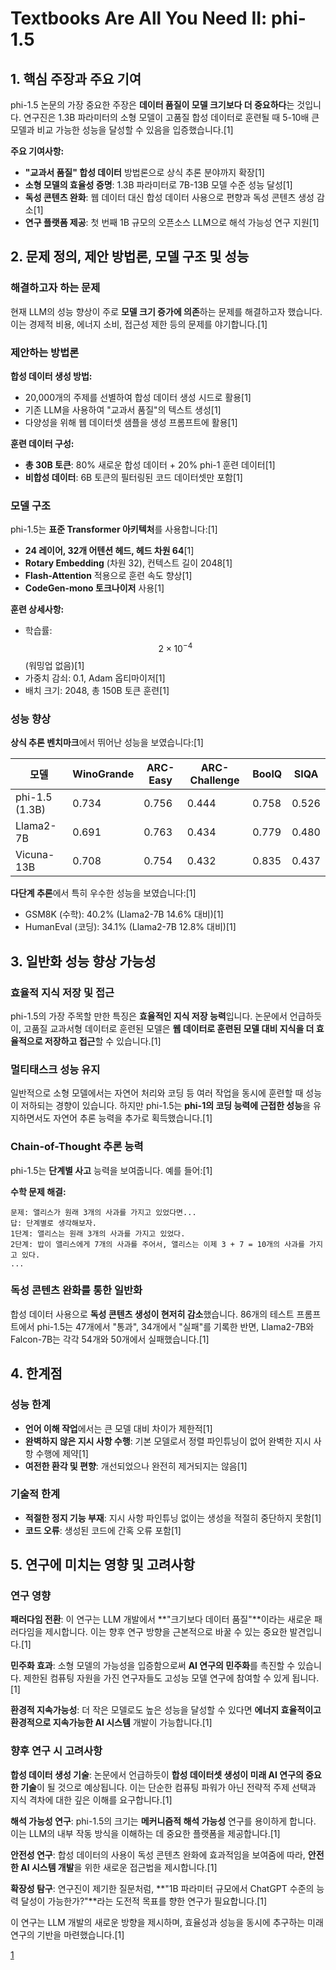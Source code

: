 # Textbooks Are All You Need II: phi-1.5

## **1. 핵심 주장과 주요 기여**

phi-1.5 논문의 가장 중요한 주장은 **데이터 품질이 모델 크기보다 더 중요하다**는 것입니다. 연구진은 1.3B 파라미터의 소형 모델이 고품질 합성 데이터로 훈련될 때 5-10배 큰 모델과 비교 가능한 성능을 달성할 수 있음을 입증했습니다.[1]

**주요 기여사항:**

- **"교과서 품질" 합성 데이터** 방법론으로 상식 추론 분야까지 확장[1]
- **소형 모델의 효율성 증명**: 1.3B 파라미터로 7B-13B 모델 수준 성능 달성[1]
- **독성 콘텐츠 완화**: 웹 데이터 대신 합성 데이터 사용으로 편향과 독성 콘텐츠 생성 감소[1]
- **연구 플랫폼 제공**: 첫 번째 1B 규모의 오픈소스 LLM으로 해석 가능성 연구 지원[1]

## **2. 문제 정의, 제안 방법론, 모델 구조 및 성능**

### **해결하고자 하는 문제**

현재 LLM의 성능 향상이 주로 **모델 크기 증가에 의존**하는 문제를 해결하고자 했습니다. 이는 경제적 비용, 에너지 소비, 접근성 제한 등의 문제를 야기합니다.[1]

### **제안하는 방법론**

**합성 데이터 생성 방법:**
- 20,000개의 주제를 선별하여 합성 데이터 생성 시드로 활용[1]
- 기존 LLM을 사용하여 "교과서 품질"의 텍스트 생성[1]
- 다양성을 위해 웹 데이터셋 샘플을 생성 프롬프트에 활용[1]

**훈련 데이터 구성:**
- **총 30B 토큰**: 80% 새로운 합성 데이터 + 20% phi-1 훈련 데이터[1]
- **비합성 데이터**: 6B 토큰의 필터링된 코드 데이터셋만 포함[1]

### **모델 구조**

phi-1.5는 **표준 Transformer 아키텍처**를 사용합니다:[1]

- **24 레이어, 32개 어텐션 헤드, 헤드 차원 64**[1]
- **Rotary Embedding** (차원 32), 컨텍스트 길이 2048[1]
- **Flash-Attention** 적용으로 훈련 속도 향상[1]
- **CodeGen-mono 토크나이저** 사용[1]

**훈련 상세사항:**
- 학습률: $$2 \times 10^{-4}$$ (워밍업 없음)[1]
- 가중치 감쇠: 0.1, Adam 옵티마이저[1]
- 배치 크기: 2048, 총 150B 토큰 훈련[1]

### **성능 향상**

**상식 추론 벤치마크**에서 뛰어난 성능을 보였습니다:[1]

| 모델 | WinoGrande | ARC-Easy | ARC-Challenge | BoolQ | SIQA |
|------|------------|----------|---------------|--------|------|
| phi-1.5 (1.3B) | 0.734 | 0.756 | 0.444 | 0.758 | 0.526 |
| Llama2-7B | 0.691 | 0.763 | 0.434 | 0.779 | 0.480 |
| Vicuna-13B | 0.708 | 0.754 | 0.432 | 0.835 | 0.437 |

**다단계 추론**에서 특히 우수한 성능을 보였습니다:[1]
- GSM8K (수학): 40.2% (Llama2-7B 14.6% 대비)[1]
- HumanEval (코딩): 34.1% (Llama2-7B 12.8% 대비)[1]

## **3. 일반화 성능 향상 가능성**

### **효율적 지식 저장 및 접근**

phi-1.5의 가장 주목할 만한 특징은 **효율적인 지식 저장 능력**입니다. 논문에서 언급하듯이, 고품질 교과서형 데이터로 훈련된 모델은 **웹 데이터로 훈련된 모델 대비 지식을 더 효율적으로 저장하고 접근**할 수 있습니다.[1]

### **멀티태스크 성능 유지**

일반적으로 소형 모델에서는 자연어 처리와 코딩 등 여러 작업을 동시에 훈련할 때 성능이 저하되는 경향이 있습니다. 하지만 phi-1.5는 **phi-1의 코딩 능력에 근접한 성능**을 유지하면서도 자연어 추론 능력을 추가로 획득했습니다.[1]

### **Chain-of-Thought 추론 능력**

phi-1.5는 **단계별 사고** 능력을 보여줍니다. 예를 들어:[1]

**수학 문제 해결:**
```
문제: 앨리스가 원래 3개의 사과를 가지고 있었다면...
답: 단계별로 생각해보자.
1단계: 앨리스는 원래 3개의 사과를 가지고 있었다.
2단계: 밥이 앨리스에게 7개의 사과를 주어서, 앨리스는 이제 3 + 7 = 10개의 사과를 가지고 있다.
...
```

### **독성 콘텐츠 완화를 통한 일반화**

합성 데이터 사용으로 **독성 콘텐츠 생성이 현저히 감소**했습니다. 86개의 테스트 프롬프트에서 phi-1.5는 47개에서 "통과", 34개에서 "실패"를 기록한 반면, Llama2-7B와 Falcon-7B는 각각 54개와 50개에서 실패했습니다.[1]

## **4. 한계점**

### **성능 한계**

- **언어 이해 작업**에서는 큰 모델 대비 차이가 제한적[1]
- **완벽하지 않은 지시 사항 수행**: 기본 모델로서 정렬 파인튜닝이 없어 완벽한 지시 사항 수행에 제약[1]
- **여전한 환각 및 편향**: 개선되었으나 완전히 제거되지는 않음[1]

### **기술적 한계**

- **적절한 정지 기능 부재**: 지시 사항 파인튜닝 없이는 생성을 적절히 중단하지 못함[1]
- **코드 오류**: 생성된 코드에 간혹 오류 포함[1]

## **5. 연구에 미치는 영향 및 고려사항**

### **연구 영향**

**패러다임 전환**: 이 연구는 LLM 개발에서 **"크기보다 데이터 품질"**이라는 새로운 패러다임을 제시합니다. 이는 향후 연구 방향을 근본적으로 바꿀 수 있는 중요한 발견입니다.[1]

**민주화 효과**: 소형 모델의 가능성을 입증함으로써 **AI 연구의 민주화**를 촉진할 수 있습니다. 제한된 컴퓨팅 자원을 가진 연구자들도 고성능 모델 연구에 참여할 수 있게 됩니다.[1]

**환경적 지속가능성**: 더 작은 모델로도 높은 성능을 달성할 수 있다면 **에너지 효율적이고 환경적으로 지속가능한 AI 시스템** 개발이 가능합니다.[1]

### **향후 연구 시 고려사항**

**합성 데이터 생성 기술**: 논문에서 언급하듯이 **합성 데이터셋 생성이 미래 AI 연구의 중요한 기술**이 될 것으로 예상됩니다. 이는 단순한 컴퓨팅 파워가 아닌 전략적 주제 선택과 지식 격차에 대한 깊은 이해를 요구합니다.[1]

**해석 가능성 연구**: phi-1.5의 크기는 **메커니즘적 해석 가능성** 연구를 용이하게 합니다. 이는 LLM의 내부 작동 방식을 이해하는 데 중요한 플랫폼을 제공합니다.[1]

**안전성 연구**: 합성 데이터의 사용이 독성 콘텐츠 완화에 효과적임을 보여줌에 따라, **안전한 AI 시스템 개발**을 위한 새로운 접근법을 제시합니다.[1]

**확장성 탐구**: 연구진이 제기한 질문처럼, **"1B 파라미터 규모에서 ChatGPT 수준의 능력 달성이 가능한가?"**라는 도전적 목표를 향한 연구가 필요합니다.[1]

이 연구는 LLM 개발의 새로운 방향을 제시하며, 효율성과 성능을 동시에 추구하는 미래 연구의 기반을 마련했습니다.[1]

[1](https://ppl-ai-file-upload.s3.amazonaws.com/web/direct-files/attachments/65988149/098c267e-4bcd-46ec-9d3f-19d0ff909c19/2309.05463v1.pdf)
